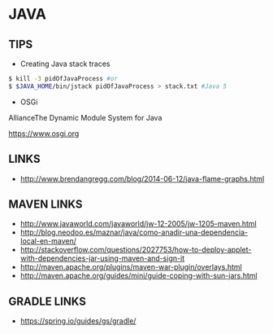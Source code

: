 JAVA
=====


TIPS
----

* Creating Java stack traces

```bash
$ kill -3 pidOfJavaProcess #or
$ $JAVA_HOME/bin/jstack pidOfJavaProcess > stack.txt #Java 5
```

* OSGi

AllianceThe Dynamic Module System for Java

https://www.osgi.org


LINKS
-----

 * http://www.brendangregg.com/blog/2014-06-12/java-flame-graphs.html


MAVEN LINKS
-----------

* http://www.javaworld.com/javaworld/jw-12-2005/jw-1205-maven.html
* http://blog.neodoo.es/maznar/java/como-anadir-una-dependencia-local-en-maven/
* http://stackoverflow.com/questions/2027753/how-to-deploy-applet-with-dependencies-jar-using-maven-and-sign-it
* http://maven.apache.org/plugins/maven-war-plugin/overlays.html
* http://maven.apache.org/guides/mini/guide-coping-with-sun-jars.html

GRADLE LINKS
------------

* https://spring.io/guides/gs/gradle/